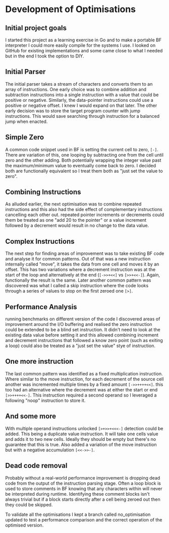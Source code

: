 # Development of Optimisations

## Initial project goals

I started this project as a learning exercise in Go and to make a portable BF interpreter I could more easily compile for the systems I use. I looked on GitHub for existing implementations and some came close to what I needed but in the end I took the option to DIY.

## Initial Parser

The initial parser takes a stream of characters and converts them to an array of instructions. One early choice was to combine addition and subtraction instructions into a single instruction with a value that could be positive or negative. Similarly, the data-pointer instructions could use a positive or negative offset. I knew I would expand on that later. The other early decision was to store the target program counter with jump instructions. This would save searching through instruction for a balanced jump when enacted.

## Simple Zero

A common code snippet used in BF is setting the current cell to zero, `[-]`. There are variation of this, one looping by subtracting one from the cell until zero and the other adding. Both potentially wrapping the integer value past the maximum/minimum value to eventually come back to zero. I decided both are functionally equivalent so I treat them both as "just set the value to zero". 

## Combining Instructions

As alluded earlier, the next optimisation was to combine repeated instructions and this also had the side effect of complementary instructions cancelling each other out. repeated pointer increments or decrements could them be treated as one "add 20 to the pointer" or a value increment followed by a decrement would result in no change to the data value.

## Complex Instructions

The next step for finding areas of improvement was to take existing BF code and analyse it for common patterns. Out of that was a new instruction internally called "move", it takes the data from one cell and moves it by an offset. This has two variations where a decrement instruction was at the start of the loop and alternatively at the end (`[->>+<<]` vs `[>>+<<-]`). Again, functionally the result is the same. Later another common pattern was discovered was what I called a skip instruction where the code looks through a series of values to stop on the first zeroed one `[>]`.

## Performance Analysis

running benchmarks on different version of the code I discovered areas of improvement around the I/O buffering and realised the zero instruction could be extended to be a blind set instruction. It didn't need to look at the existing data value before setting it and this allowed combining increment and decrement instructions that followed a know zero point (such as exiting a loop) could also be treated as a "just set the value" stye of instruction.

## One more instruction

The last common pattern was identified as a fixed multiplication instruction. Where similar to the move instruction, for each decrement of the source cell another was incremented multiple times by a fixed amount `[->>++++<<]`. this too had an alternative where the decrement was at either the start or end `[>>++++<<-]`. This instruction required a second operand so I leveraged a following "noop" instruction to store it.

## And some more

With multiple operand instructions unlocked `[>+>>+<<<-]` detection could be added. This being a duplicate value instruction. It will take one cells value and adds it to two new cells. Ideally they should be empty but there's no guarantee that this is true. Also added a variation of the move instruction but with a negative accumulation `[<<->>-]`.

## Dead code removal

Probably without a real-world performance improvement is dropping dead code from the output of the instruction parsing stage. Often a loop block is used to store comments in BF knowing that any characters within will never be interpreted during runtime. Identifying these comment blocks isn't always trivial but if a block starts directly after a cell being zeroed out then they could be skipped. 

To validate all the optimisations I kept a branch called no_optimisation updated to test a performance comparison and the correct operation of the optimised version.
